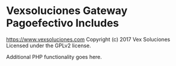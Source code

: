 # Vexsoluciones Gateway Pagoefectivo Includes #
https://www.vexsoluciones.com
Copyright (c) 2017 Vex Soluciones
Licensed under the GPLv2 license.

Additional PHP functionality goes here.